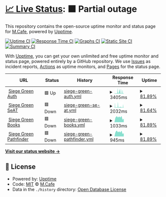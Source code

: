 # [📈 Live Status](https://status.siege-green.com): <!--live status--> **🟧 Partial outage**

This repository contains the open-source uptime monitor and status page for [M.Cafe](https://side5.net), powered by [Upptime](https://github.com/upptime/upptime).

[![Uptime CI](https://github.com/meloncafe/upptime/workflows/Uptime%20CI/badge.svg)](https://github.com/meloncafe/upptime/actions?query=workflow%3A%22Uptime+CI%22)
[![Response Time CI](https://github.com/meloncafe/upptime/workflows/Response%20Time%20CI/badge.svg)](https://github.com/meloncafe/upptime/actions?query=workflow%3A%22Response+Time+CI%22)
[![Graphs CI](https://github.com/meloncafe/upptime/workflows/Graphs%20CI/badge.svg)](https://github.com/meloncafe/upptime/actions?query=workflow%3A%22Graphs+CI%22)
[![Static Site CI](https://github.com/meloncafe/upptime/workflows/Static%20Site%20CI/badge.svg)](https://github.com/meloncafe/upptime/actions?query=workflow%3A%22Static+Site+CI%22)
[![Summary CI](https://github.com/meloncafe/upptime/workflows/Summary%20CI/badge.svg)](https://github.com/meloncafe/upptime/actions?query=workflow%3A%22Summary+CI%22)

With [Upptime](https://upptime.js.org), you can get your own unlimited and free uptime monitor and status page, powered entirely by a GitHub repository. We use [Issues](https://github.com/meloncafe/upptime/issues) as incident reports, [Actions](https://github.com/meloncafe/upptime/actions) as uptime monitors, and [Pages](https://status.siege-green.com) for the status page.

<!--start: status pages-->
<!-- This summary is generated by Upptime (https://github.com/upptime/upptime) -->
<!-- Do not edit this manually, your changes will be overwritten -->
<!-- prettier-ignore -->
| URL | Status | History | Response Time | Uptime |
| --- | ------ | ------- | ------------- | ------ |
| <img alt="" src="https://icons.duckduckgo.com/ip3/auth.siege-green.com.ico" height="13"> [Siege Green Auth](https://auth.siege-green.com) | 🟩 Up | [siege-green-auth.yml](https://github.com/meloncafe/status-sggrn-upptime/commits/HEAD/history/siege-green-auth.yml) | <details><summary><img alt="Response time graph" src="./graphs/siege-green-auth/response-time-week.png" height="20"> 3405ms</summary><br><a href="https://status.siege-green.com/history/siege-green-auth"><img alt="Response time 3251" src="https://img.shields.io/endpoint?url=https%3A%2F%2Fraw.githubusercontent.com%2Fmeloncafe%2Fstatus-sggrn-upptime%2FHEAD%2Fapi%2Fsiege-green-auth%2Fresponse-time.json"></a><br><a href="https://status.siege-green.com/history/siege-green-auth"><img alt="24-hour response time 885" src="https://img.shields.io/endpoint?url=https%3A%2F%2Fraw.githubusercontent.com%2Fmeloncafe%2Fstatus-sggrn-upptime%2FHEAD%2Fapi%2Fsiege-green-auth%2Fresponse-time-day.json"></a><br><a href="https://status.siege-green.com/history/siege-green-auth"><img alt="7-day response time 3405" src="https://img.shields.io/endpoint?url=https%3A%2F%2Fraw.githubusercontent.com%2Fmeloncafe%2Fstatus-sggrn-upptime%2FHEAD%2Fapi%2Fsiege-green-auth%2Fresponse-time-week.json"></a><br><a href="https://status.siege-green.com/history/siege-green-auth"><img alt="30-day response time 2616" src="https://img.shields.io/endpoint?url=https%3A%2F%2Fraw.githubusercontent.com%2Fmeloncafe%2Fstatus-sggrn-upptime%2FHEAD%2Fapi%2Fsiege-green-auth%2Fresponse-time-month.json"></a><br><a href="https://status.siege-green.com/history/siege-green-auth"><img alt="1-year response time 3251" src="https://img.shields.io/endpoint?url=https%3A%2F%2Fraw.githubusercontent.com%2Fmeloncafe%2Fstatus-sggrn-upptime%2FHEAD%2Fapi%2Fsiege-green-auth%2Fresponse-time-year.json"></a></details> | <details><summary><a href="https://status.siege-green.com/history/siege-green-auth">81.89%</a></summary><a href="https://status.siege-green.com/history/siege-green-auth"><img alt="All-time uptime 98.17%" src="https://img.shields.io/endpoint?url=https%3A%2F%2Fraw.githubusercontent.com%2Fmeloncafe%2Fstatus-sggrn-upptime%2FHEAD%2Fapi%2Fsiege-green-auth%2Fuptime.json"></a><br><a href="https://status.siege-green.com/history/siege-green-auth"><img alt="24-hour uptime 0.51%" src="https://img.shields.io/endpoint?url=https%3A%2F%2Fraw.githubusercontent.com%2Fmeloncafe%2Fstatus-sggrn-upptime%2FHEAD%2Fapi%2Fsiege-green-auth%2Fuptime-day.json"></a><br><a href="https://status.siege-green.com/history/siege-green-auth"><img alt="7-day uptime 81.89%" src="https://img.shields.io/endpoint?url=https%3A%2F%2Fraw.githubusercontent.com%2Fmeloncafe%2Fstatus-sggrn-upptime%2FHEAD%2Fapi%2Fsiege-green-auth%2Fuptime-week.json"></a><br><a href="https://status.siege-green.com/history/siege-green-auth"><img alt="30-day uptime 95.68%" src="https://img.shields.io/endpoint?url=https%3A%2F%2Fraw.githubusercontent.com%2Fmeloncafe%2Fstatus-sggrn-upptime%2FHEAD%2Fapi%2Fsiege-green-auth%2Fuptime-month.json"></a><br><a href="https://status.siege-green.com/history/siege-green-auth"><img alt="1-year uptime 98.17%" src="https://img.shields.io/endpoint?url=https%3A%2F%2Fraw.githubusercontent.com%2Fmeloncafe%2Fstatus-sggrn-upptime%2FHEAD%2Fapi%2Fsiege-green-auth%2Fuptime-year.json"></a></details>
| <img alt="" src="https://icons.duckduckgo.com/ip3/seat.siege-green.com.ico" height="13"> [Siege Green SeAT](https://seat.siege-green.com) | 🟥 Down | [siege-green-se-at.yml](https://github.com/meloncafe/status-sggrn-upptime/commits/HEAD/history/siege-green-se-at.yml) | <details><summary><img alt="Response time graph" src="./graphs/siege-green-se-at/response-time-week.png" height="20"> 2032ms</summary><br><a href="https://status.siege-green.com/history/siege-green-se-at"><img alt="Response time 1984" src="https://img.shields.io/endpoint?url=https%3A%2F%2Fraw.githubusercontent.com%2Fmeloncafe%2Fstatus-sggrn-upptime%2FHEAD%2Fapi%2Fsiege-green-se-at%2Fresponse-time.json"></a><br><a href="https://status.siege-green.com/history/siege-green-se-at"><img alt="24-hour response time 856" src="https://img.shields.io/endpoint?url=https%3A%2F%2Fraw.githubusercontent.com%2Fmeloncafe%2Fstatus-sggrn-upptime%2FHEAD%2Fapi%2Fsiege-green-se-at%2Fresponse-time-day.json"></a><br><a href="https://status.siege-green.com/history/siege-green-se-at"><img alt="7-day response time 2032" src="https://img.shields.io/endpoint?url=https%3A%2F%2Fraw.githubusercontent.com%2Fmeloncafe%2Fstatus-sggrn-upptime%2FHEAD%2Fapi%2Fsiege-green-se-at%2Fresponse-time-week.json"></a><br><a href="https://status.siege-green.com/history/siege-green-se-at"><img alt="30-day response time 1945" src="https://img.shields.io/endpoint?url=https%3A%2F%2Fraw.githubusercontent.com%2Fmeloncafe%2Fstatus-sggrn-upptime%2FHEAD%2Fapi%2Fsiege-green-se-at%2Fresponse-time-month.json"></a><br><a href="https://status.siege-green.com/history/siege-green-se-at"><img alt="1-year response time 1984" src="https://img.shields.io/endpoint?url=https%3A%2F%2Fraw.githubusercontent.com%2Fmeloncafe%2Fstatus-sggrn-upptime%2FHEAD%2Fapi%2Fsiege-green-se-at%2Fresponse-time-year.json"></a></details> | <details><summary><a href="https://status.siege-green.com/history/siege-green-se-at">81.64%</a></summary><a href="https://status.siege-green.com/history/siege-green-se-at"><img alt="All-time uptime 97.85%" src="https://img.shields.io/endpoint?url=https%3A%2F%2Fraw.githubusercontent.com%2Fmeloncafe%2Fstatus-sggrn-upptime%2FHEAD%2Fapi%2Fsiege-green-se-at%2Fuptime.json"></a><br><a href="https://status.siege-green.com/history/siege-green-se-at"><img alt="24-hour uptime 0.51%" src="https://img.shields.io/endpoint?url=https%3A%2F%2Fraw.githubusercontent.com%2Fmeloncafe%2Fstatus-sggrn-upptime%2FHEAD%2Fapi%2Fsiege-green-se-at%2Fuptime-day.json"></a><br><a href="https://status.siege-green.com/history/siege-green-se-at"><img alt="7-day uptime 81.64%" src="https://img.shields.io/endpoint?url=https%3A%2F%2Fraw.githubusercontent.com%2Fmeloncafe%2Fstatus-sggrn-upptime%2FHEAD%2Fapi%2Fsiege-green-se-at%2Fuptime-week.json"></a><br><a href="https://status.siege-green.com/history/siege-green-se-at"><img alt="30-day uptime 95.73%" src="https://img.shields.io/endpoint?url=https%3A%2F%2Fraw.githubusercontent.com%2Fmeloncafe%2Fstatus-sggrn-upptime%2FHEAD%2Fapi%2Fsiege-green-se-at%2Fuptime-month.json"></a><br><a href="https://status.siege-green.com/history/siege-green-se-at"><img alt="1-year uptime 97.85%" src="https://img.shields.io/endpoint?url=https%3A%2F%2Fraw.githubusercontent.com%2Fmeloncafe%2Fstatus-sggrn-upptime%2FHEAD%2Fapi%2Fsiege-green-se-at%2Fuptime-year.json"></a></details>
| <img alt="" src="https://icons.duckduckgo.com/ip3/book.siege-green.com.ico" height="13"> [Siege Green Books](https://book.siege-green.com) | 🟥 Down | [siege-green-books.yml](https://github.com/meloncafe/status-sggrn-upptime/commits/HEAD/history/siege-green-books.yml) | <details><summary><img alt="Response time graph" src="./graphs/siege-green-books/response-time-week.png" height="20"> 1033ms</summary><br><a href="https://status.siege-green.com/history/siege-green-books"><img alt="Response time 1962" src="https://img.shields.io/endpoint?url=https%3A%2F%2Fraw.githubusercontent.com%2Fmeloncafe%2Fstatus-sggrn-upptime%2FHEAD%2Fapi%2Fsiege-green-books%2Fresponse-time.json"></a><br><a href="https://status.siege-green.com/history/siege-green-books"><img alt="24-hour response time 897" src="https://img.shields.io/endpoint?url=https%3A%2F%2Fraw.githubusercontent.com%2Fmeloncafe%2Fstatus-sggrn-upptime%2FHEAD%2Fapi%2Fsiege-green-books%2Fresponse-time-day.json"></a><br><a href="https://status.siege-green.com/history/siege-green-books"><img alt="7-day response time 1033" src="https://img.shields.io/endpoint?url=https%3A%2F%2Fraw.githubusercontent.com%2Fmeloncafe%2Fstatus-sggrn-upptime%2FHEAD%2Fapi%2Fsiege-green-books%2Fresponse-time-week.json"></a><br><a href="https://status.siege-green.com/history/siege-green-books"><img alt="30-day response time 1175" src="https://img.shields.io/endpoint?url=https%3A%2F%2Fraw.githubusercontent.com%2Fmeloncafe%2Fstatus-sggrn-upptime%2FHEAD%2Fapi%2Fsiege-green-books%2Fresponse-time-month.json"></a><br><a href="https://status.siege-green.com/history/siege-green-books"><img alt="1-year response time 1962" src="https://img.shields.io/endpoint?url=https%3A%2F%2Fraw.githubusercontent.com%2Fmeloncafe%2Fstatus-sggrn-upptime%2FHEAD%2Fapi%2Fsiege-green-books%2Fresponse-time-year.json"></a></details> | <details><summary><a href="https://status.siege-green.com/history/siege-green-books">81.89%</a></summary><a href="https://status.siege-green.com/history/siege-green-books"><img alt="All-time uptime 99.27%" src="https://img.shields.io/endpoint?url=https%3A%2F%2Fraw.githubusercontent.com%2Fmeloncafe%2Fstatus-sggrn-upptime%2FHEAD%2Fapi%2Fsiege-green-books%2Fuptime.json"></a><br><a href="https://status.siege-green.com/history/siege-green-books"><img alt="24-hour uptime 0.51%" src="https://img.shields.io/endpoint?url=https%3A%2F%2Fraw.githubusercontent.com%2Fmeloncafe%2Fstatus-sggrn-upptime%2FHEAD%2Fapi%2Fsiege-green-books%2Fuptime-day.json"></a><br><a href="https://status.siege-green.com/history/siege-green-books"><img alt="7-day uptime 81.89%" src="https://img.shields.io/endpoint?url=https%3A%2F%2Fraw.githubusercontent.com%2Fmeloncafe%2Fstatus-sggrn-upptime%2FHEAD%2Fapi%2Fsiege-green-books%2Fuptime-week.json"></a><br><a href="https://status.siege-green.com/history/siege-green-books"><img alt="30-day uptime 95.83%" src="https://img.shields.io/endpoint?url=https%3A%2F%2Fraw.githubusercontent.com%2Fmeloncafe%2Fstatus-sggrn-upptime%2FHEAD%2Fapi%2Fsiege-green-books%2Fuptime-month.json"></a><br><a href="https://status.siege-green.com/history/siege-green-books"><img alt="1-year uptime 99.27%" src="https://img.shields.io/endpoint?url=https%3A%2F%2Fraw.githubusercontent.com%2Fmeloncafe%2Fstatus-sggrn-upptime%2FHEAD%2Fapi%2Fsiege-green-books%2Fuptime-year.json"></a></details>
| <img alt="" src="https://icons.duckduckgo.com/ip3/wh.siege-green.com.ico" height="13"> [Siege Green Pathfinder](https://wh.siege-green.com) | 🟥 Down | [siege-green-pathfinder.yml](https://github.com/meloncafe/status-sggrn-upptime/commits/HEAD/history/siege-green-pathfinder.yml) | <details><summary><img alt="Response time graph" src="./graphs/siege-green-pathfinder/response-time-week.png" height="20"> 945ms</summary><br><a href="https://status.siege-green.com/history/siege-green-pathfinder"><img alt="Response time 3074" src="https://img.shields.io/endpoint?url=https%3A%2F%2Fraw.githubusercontent.com%2Fmeloncafe%2Fstatus-sggrn-upptime%2FHEAD%2Fapi%2Fsiege-green-pathfinder%2Fresponse-time.json"></a><br><a href="https://status.siege-green.com/history/siege-green-pathfinder"><img alt="24-hour response time 807" src="https://img.shields.io/endpoint?url=https%3A%2F%2Fraw.githubusercontent.com%2Fmeloncafe%2Fstatus-sggrn-upptime%2FHEAD%2Fapi%2Fsiege-green-pathfinder%2Fresponse-time-day.json"></a><br><a href="https://status.siege-green.com/history/siege-green-pathfinder"><img alt="7-day response time 945" src="https://img.shields.io/endpoint?url=https%3A%2F%2Fraw.githubusercontent.com%2Fmeloncafe%2Fstatus-sggrn-upptime%2FHEAD%2Fapi%2Fsiege-green-pathfinder%2Fresponse-time-week.json"></a><br><a href="https://status.siege-green.com/history/siege-green-pathfinder"><img alt="30-day response time 1098" src="https://img.shields.io/endpoint?url=https%3A%2F%2Fraw.githubusercontent.com%2Fmeloncafe%2Fstatus-sggrn-upptime%2FHEAD%2Fapi%2Fsiege-green-pathfinder%2Fresponse-time-month.json"></a><br><a href="https://status.siege-green.com/history/siege-green-pathfinder"><img alt="1-year response time 3074" src="https://img.shields.io/endpoint?url=https%3A%2F%2Fraw.githubusercontent.com%2Fmeloncafe%2Fstatus-sggrn-upptime%2FHEAD%2Fapi%2Fsiege-green-pathfinder%2Fresponse-time-year.json"></a></details> | <details><summary><a href="https://status.siege-green.com/history/siege-green-pathfinder">81.89%</a></summary><a href="https://status.siege-green.com/history/siege-green-pathfinder"><img alt="All-time uptime 99.10%" src="https://img.shields.io/endpoint?url=https%3A%2F%2Fraw.githubusercontent.com%2Fmeloncafe%2Fstatus-sggrn-upptime%2FHEAD%2Fapi%2Fsiege-green-pathfinder%2Fuptime.json"></a><br><a href="https://status.siege-green.com/history/siege-green-pathfinder"><img alt="24-hour uptime 0.51%" src="https://img.shields.io/endpoint?url=https%3A%2F%2Fraw.githubusercontent.com%2Fmeloncafe%2Fstatus-sggrn-upptime%2FHEAD%2Fapi%2Fsiege-green-pathfinder%2Fuptime-day.json"></a><br><a href="https://status.siege-green.com/history/siege-green-pathfinder"><img alt="7-day uptime 81.89%" src="https://img.shields.io/endpoint?url=https%3A%2F%2Fraw.githubusercontent.com%2Fmeloncafe%2Fstatus-sggrn-upptime%2FHEAD%2Fapi%2Fsiege-green-pathfinder%2Fuptime-week.json"></a><br><a href="https://status.siege-green.com/history/siege-green-pathfinder"><img alt="30-day uptime 95.83%" src="https://img.shields.io/endpoint?url=https%3A%2F%2Fraw.githubusercontent.com%2Fmeloncafe%2Fstatus-sggrn-upptime%2FHEAD%2Fapi%2Fsiege-green-pathfinder%2Fuptime-month.json"></a><br><a href="https://status.siege-green.com/history/siege-green-pathfinder"><img alt="1-year uptime 99.10%" src="https://img.shields.io/endpoint?url=https%3A%2F%2Fraw.githubusercontent.com%2Fmeloncafe%2Fstatus-sggrn-upptime%2FHEAD%2Fapi%2Fsiege-green-pathfinder%2Fuptime-year.json"></a></details>

<!--end: status pages-->

[**Visit our status website →**](https://status.siege-green.com)

## 📄 License

- Powered by: [Upptime](https://github.com/upptime/upptime)
- Code: [MIT](./LICENSE) © [M.Cafe](https://side5.net)
- Data in the `./history` directory: [Open Database License](https://opendatacommons.org/licenses/odbl/1-0/)
